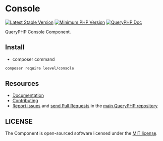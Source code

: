 Console
=================

[![Latest Stable Version](http://img.shields.io/packagist/v/leevel/console.svg)](https://packagist.org/packages/leevel/console)
<a href="https://php.net"><img src="https://img.shields.io/badge/php-%3E%3D%207.4.0-8892BF.svg" alt="Minimum PHP Version"></a>
[![QueryPHP Doc](https://img.shields.io/badge/docs-passing-green.svg?maxAge=2592000)](https://www.queryphp.com/docs/)

QueryPHP Console Component.

## Install

- composer command

```bash
composer require leevel/console
```

Resources
---------

  * [Documentation](https://www.queryphp.com/docs/component/console.html)
  * [Contributing](https://www.queryphp.com/docs/developer/)
  * [Report issues](https://github.com/hunzhiwange/framework/issues) and
    [send Pull Requests](https://github.com/hunzhiwange/framework/pulls)
    in the [main QueryPHP repository](https://github.com/hunzhiwange/framework)

## LICENSE

The Component is open-sourced software licensed under the [MIT license](LICENSE).